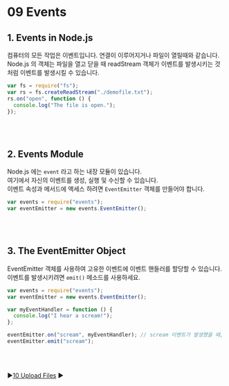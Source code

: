 # 09 Events

## 1. Events in Node.js

컴퓨터의 모든 작업은 이벤트입니다. 연결이 이루어지거나 파일이 열릴때와 같습니다.  
Node.js 의 객체는 파일을 열고 닫을 때 readStream 객체가 이벤트를 발생시키는 것처럼 이벤트를 발생시킬 수 있습니다.

```javascript
var fs = require("fs");
var rs = fs.createReadStream("./demofile.txt");
rs.on("open", function () {
  console.log("The file is open.");
});
```

<br />
<br />

## 2. Events Module

Node.js 에는 `event` 라고 하는 내장 모듈이 있습니다.  
여기에서 자신의 이벤트를 생성, 실행 및 수신할 수 있습니다.  
이벤트 속성과 메서드에 액세스 하려면 `EventEmitter` 객체를 만들어야 합니다.

```javascript
var events = require("events");
var eventEmitter = new events.EventEmitter();
```

<br />
<br />

## 3. The EventEmitter Object

EventEmitter 객체를 사용하여 고유한 이벤트에 이벤트 핸들러를 할당할 수 있습니다.  
이벤트를 발생시키려면 `emit()` 메소드를 사용하세요.

```javascript
var events = require("events");
var eventEmitter = new events.EventEmitter();

var myEventHandler = function () {
  console.log("I hear a scream!");
};

eventEmitter.on("scream", myEventHandler); // scream 이벤트가 발생했을 때, 이벤트 핸들러 할당
eventEmitter.emit("scream");
```

<br />
<br />

:arrow_forward:[10 Upload Files](./10%20Upload%20Files.md) :arrow_forward:
